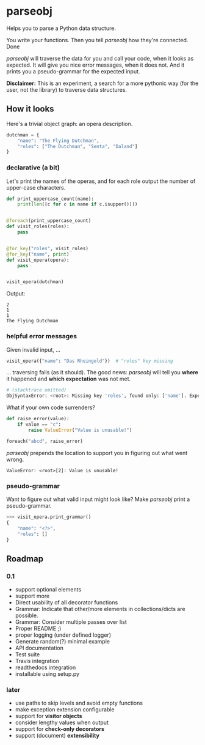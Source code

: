 # parseobj

Helps you to parse a Python data structure.

You write your functions. Then you tell *parseobj* how they're connected. Done

*parseobj* will traverse the data for you and call your code, when it looks as expected. It will give you nice error messages, when it does not. And it prints you a pseudo-grammar for the expected input.

**Disclaimer:** This is an experiment, a search for a more pythonic way (for the user, not the library) to traverse data structures.


## How it looks

Here's a trivial object graph: an opera description.

```python
dutchman = {
    "name": "The Flying Dutchman",
    "roles": ["The Dutchman", "Senta", "Daland"]
}
```

### declarative (a bit)

Let's print the names of the operas, and for each role output the number of upper-case characters.

```python
def print_uppercase_count(name):
    print(len([c for c in name if c.isupper()]))


@foreach(print_uppercase_count)
def visit_roles(roles):
    pass


@for_key("roles", visit_roles)
@for_key("name", print)
def visit_opera(opera):
    pass


visit_opera(dutchman)
```

Output:

```
2
1
1
The Flying Dutchman
```

### helpful error messages

Given invalid input, …

```python
visit_opera({"name": "Das Rheingold"})  # "roles" key missing
```

… traversing fails (as it should). The good news: *parseobj* will tell you **where** it happened and **which expectation** was not met.

```python
# (stacktrace omitted)
ObjSyntaxError: <root>: Missing key 'roles', found only: ['name']. Expected dict-like object with key 'roles'.
```

What if your own code surrenders?

```python
def raise_error(value):
    if value == "c":
        raise ValueError("Value is unusable!")

foreach("abcd", raise_error)
```

*parseobj* prepends the location to support you in figuring out what went wrong.

```
ValueError: <root>[2]: Value is unusable!
```


### pseudo-grammar

Want to figure out what valid input might look like?
Make *parseobj* print a pseudo-grammar.

```python
>>> visit_opera.print_grammar()
{
    "name": "<?>", 
    "roles": []
}
```



## Roadmap

### 0.1

- support optional elements
- support more
- Direct usability of all decorator functions
- Grammar: Indicate that other/more elements in collections/dicts are possible.
- Grammar: Consider multiple passes over list
- Proper README ;)
- proper logging (under defined logger)
- Generate random(?) minimal example
- API documentation
- Test suite
- Travis integration
- readthedocs integration
- installable using setup.py

### later

- use paths to skip levels and avoid empty functions
- make exception extension configurable
- support for **visitor objects**
- consider lengthy values when output
- support for **check-only decorators**
- support (document) **extensibility**
